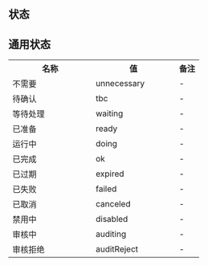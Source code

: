 ## 状态

## 通用状态

<table>
    <tr>
        <th style="width:150px;">名称</th>
        <th style="width:150px;">值</th>
        <th>备注</th>
    </tr>
    <tr>
        <td>不需要</td>
        <td>unnecessary</td>
        <td>-</td>
    </tr>
    <tr>
        <td>待确认</td>
        <td>tbc</td>
        <td>-</td>
    </tr>
    <tr>
        <td>等待处理</td>
        <td>waiting</td>
        <td>-</td>
    </tr>
    <tr>
        <td>已准备</td>
        <td>ready</td>
        <td>-</td>
    </tr>
    <tr>
        <td>运行中</td>
        <td>doing</td>
        <td>-</td>
    </tr>
    <tr>
        <td>已完成</td>
        <td>ok</td>
        <td>-</td>
    </tr>
    <tr>
        <td>已过期</td>
        <td>expired</td>
        <td>-</td>
    </tr>
    <tr>
        <td>已失败</td>
        <td>failed</td>
        <td>-</td>
    </tr>
    <tr>
        <td>已取消</td>
        <td>canceled</td>
        <td>-</td>
    </tr>
    <tr>
        <td>禁用中</td>
        <td>disabled</td>
        <td>-</td>
    </tr>
    <tr>
        <td>审核中</td>
        <td>auditing</td>
        <td>-</td>
    </tr>
    <tr>
        <td>审核拒绝</td>
        <td>auditReject</td>
        <td>-</td>
    </tr>
</table>